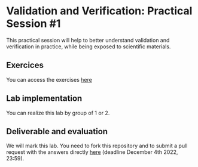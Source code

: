 # Validation and Verification: Practical Session #1

This practical session will help to better understand validation and verification in practice, while being exposed to scientific materials.

## Exercices

You can access the exercises [here](sujet.md)

## Lab implementation

You can realize this lab by group of 1 or 2. 

## Deliverable and evaluation

We will mark this lab. You need to fork this repository and to submit a pull request with the answers directly [here](sujet.md) (deadline December 4th 2022, 23:59).
